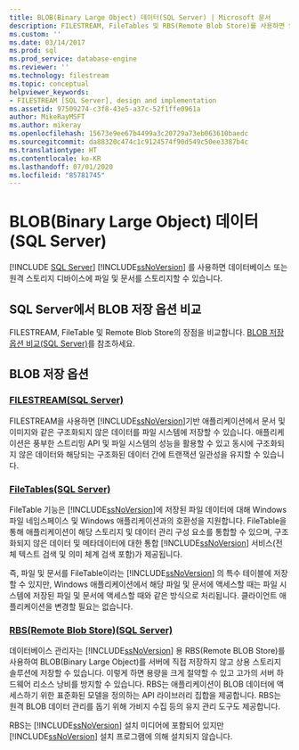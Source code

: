 ```yaml
---
title: BLOB(Binary Large Object) 데이터(SQL Server) | Microsoft 문서
description: FILESTREAM, FileTables 및 RBS(Remote Blob Store)를 사용하면 SQL Server는 데이터베이스 또는 원격 스토리지에서 Blob을 저장할 수 있습니다. Blob 저장 옵션 비교
ms.custom: ''
ms.date: 03/14/2017
ms.prod: sql
ms.prod_service: database-engine
ms.reviewer: ''
ms.technology: filestream
ms.topic: conceptual
helpviewer_keywords:
- FILESTREAM [SQL Server], design and implementation
ms.assetid: 97509274-c3f8-43e5-a37c-52f1ffe0961a
author: MikeRayMSFT
ms.author: mikeray
ms.openlocfilehash: 15673e9ee67b4499a3c20729a73eb063610baedc
ms.sourcegitcommit: da88320c474c1c9124574f90d549c50ee3387b4c
ms.translationtype: HT
ms.contentlocale: ko-KR
ms.lasthandoff: 07/01/2020
ms.locfileid: "85781745"
---
```

# <a name="binary-large-object-blob-data-sql-server"></a>BLOB(Binary Large Object) 데이터(SQL Server)
 [!INCLUDE [SQL Server](../../includes/applies-to-version/sqlserver.md)]
  [!INCLUDE[ssNoVersion](../../includes/ssnoversion-md.md)] 를 사용하면 데이터베이스 또는 원격 스토리지 디바이스에 파일 및 문서를 스토리지할 수 있습니다.  
  
## <a name="compare-options-for-storing-blobs-in-sql-server"></a>SQL Server에서 BLOB 저장 옵션 비교

FILESTREAM, FileTable 및 Remote Blob Store의 장점을 비교합니다. [BLOB 저장 옵션 비교&#40;SQL Server&#41;](../../relational-databases/blob/compare-options-for-storing-blobs-sql-server.md)를 참조하세요.
  
##  <a name="options-for-storing-blobs"></a>BLOB 저장 옵션  

### <a name="filestream-40sql-server41"></a>[FILESTREAM&#40;SQL Server&#41;](../../relational-databases/blob/filestream-sql-server.md)  

FILESTREAM을 사용하면 [!INCLUDE[ssNoVersion](../../includes/ssnoversion-md.md)]기반 애플리케이션에서 문서 및 이미지와 같은 구조화되지 않은 데이터를 파일 시스템에 저장할 수 있습니다. 애플리케이션은 풍부한 스트리밍 API 및 파일 시스템의 성능을 활용할 수 있고 동시에 구조화되지 않은 데이터와 해당되는 구조화된 데이터 간에 트랜잭션 일관성을 유지할 수 있습니다.  
  
### <a name="filetables-40sql-server41"></a>[FileTables&#40;SQL Server&#41;](../../relational-databases/blob/filetables-sql-server.md)  

FileTable 기능은 [!INCLUDE[ssNoVersion](../../includes/ssnoversion-md.md)]에 저장된 파일 데이터에 대해 Windows 파일 네임스페이스 및 Windows 애플리케이션과의 호환성을 지원합니다. FileTable을 통해 애플리케이션이 해당 스토리지 및 데이터 관리 구성 요소를 통합할 수 있으며, 구조화되지 않은 데이터 및 메타데이터에 대한 통합 [!INCLUDE[ssNoVersion](../../includes/ssnoversion-md.md)] 서비스(전체 텍스트 검색 및 의미 체계 검색 포함)가 제공됩니다.  
  
 즉, 파일 및 문서를 FileTable이라는 [!INCLUDE[ssNoVersion](../../includes/ssnoversion-md.md)] 의 특수 테이블에 저장할 수 있지만, Windows 애플리케이션에서 해당 파일 및 문서에 액세스할 때는 파일 시스템에 저장된 파일 및 문서에 액세스할 때와 같은 방식으로 처리됩니다. 클라이언트 애플리케이션을 변경할 필요는 없습니다.  
  
### <a name="remote-blob-store-40rbs41-40sql-server41"></a>[RBS&#40;Remote Blob Store&#41;&#40;SQL Server&#41;](../../relational-databases/blob/remote-blob-store-rbs-sql-server.md)  

데이터베이스 관리자는 [!INCLUDE[ssNoVersion](../../includes/ssnoversion-md.md)] 용 RBS(Remote BLOB Store)를 사용하여 BLOB(Binary Large Object)를 서버에 직접 저장하지 않고 상용 스토리지 솔루션에 저장할 수 있습니다. 이렇게 하면 용량을 크게 절약할 수 있고 고가의 서버 하드웨어 리소스 낭비를 방지할 수 있습니다. RBS는 애플리케이션이 BLOB 데이터에 액세스하기 위한 표준화된 모델을 정의하는 API 라이브러리 집합을 제공합니다. RBS는 원격 BLOB 데이터 관리를 돕기 위해 가비지 수집 등의 유지 관리 도구도 제공합니다.  
  
 RBS는 [!INCLUDE[ssNoVersion](../../includes/ssnoversion-md.md)] 설치 미디어에 포함되어 있지만 [!INCLUDE[ssNoVersion](../../includes/ssnoversion-md.md)] 설치 프로그램에 의해 설치되지 않습니다.  
  
  
